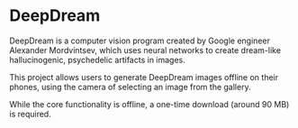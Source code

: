 # DeepDream

DeepDream is a computer vision program created by Google engineer Alexander Mordvintsev, which uses neural networks to create dream-like hallucinogenic, psychedelic artifacts in images.

This project allows users to generate DeepDream images offline on their phones, using the camera of selecting an image from the gallery.

While the core functionality is offline, a one-time download (around 90 MB) is required.